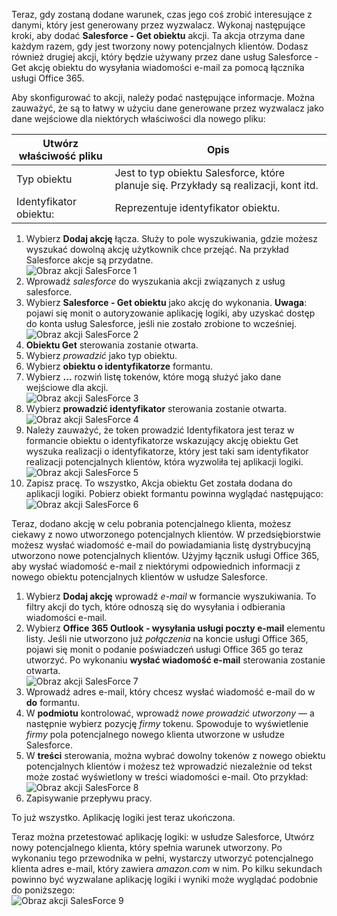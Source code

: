 Teraz, gdy zostaną dodane warunek, czas jego coś zrobić interesujące z danymi, który jest generowany przez wyzwalacz. Wykonaj następujące kroki, aby dodać **Salesforce - Get obiektu** akcji. Ta akcja otrzyma dane każdym razem, gdy jest tworzony nowy potencjalnych klientów. Dodasz również drugiej akcji, który będzie używany przez dane usług Salesforce - Get akcję obiektu do wysyłania wiadomości e-mail za pomocą łącznika usługi Office 365.  

Aby skonfigurować to akcji, należy podać następujące informacje. Można zauważyć, że są to łatwy w użyciu dane generowane przez wyzwalacz jako dane wejściowe dla niektórych właściwości dla nowego pliku:

| Utwórz właściwość pliku | Opis |
| --- | --- |
| Typ obiektu |Jest to typ obiektu Salesforce, które planuje się. Przykłady są realizacji, kont itd. |
| Identyfikator obiektu: |Reprezentuje identyfikator obiektu. |

1. Wybierz **Dodaj akcję** łącza. Służy to pole wyszukiwania, gdzie możesz wyszukać dowolną akcję użytkownik chce przejąć. Na przykład Salesforce akcje są przydatne.      
   ![Obraz akcji SalesForce 1](./media/connectors-create-api-salesforce/action-1.png)  
2. Wprowadź *salesforce* do wyszukania akcji związanych z usług salesforce.
3. Wybierz **Salesforce - Get obiektu** jako akcję do wykonania.   **Uwaga**: pojawi się monit o autoryzowanie aplikację logiki, aby uzyskać dostęp do konta usług Salesforce, jeśli nie zostało zrobione to wcześniej.    
   ![Obraz akcji SalesForce 2](./media/connectors-create-api-salesforce/action-2.png)    
4. **Obiektu Get** sterowania zostanie otwarta.  
5. Wybierz *prowadzić* jako typ obiektu.
6. Wybierz **obiektu o identyfikatorze** formantu.
7. Wybierz **...**  rozwiń listę tokenów, które mogą służyć jako dane wejściowe dla akcji.       
   ![Obraz akcji SalesForce 3](./media/connectors-create-api-salesforce/action-3.png)    
8. Wybierz **prowadzić identyfikator** sterowania zostanie otwarta.   
   ![Obraz akcji SalesForce 4](./media/connectors-create-api-salesforce/action-4.png)     
9. Należy zauważyć, że token prowadzić Identyfikatora jest teraz w formancie obiektu o identyfikatorze wskazujący akcję obiektu Get wyszuka realizacji o identyfikatorze, który jest taki sam identyfikator realizacji potencjalnych klientów, która wyzwoliła tej aplikacji logiki.  
   ![Obraz akcji SalesForce 5](./media/connectors-create-api-salesforce/action-5.png)  
10. Zapisz pracę. To wszystko, Akcja obiektu Get została dodana do aplikacji logiki. Pobierz obiekt formantu powinna wyglądać następująco:    
    ![Obraz akcji SalesForce 6](./media/connectors-create-api-salesforce/action-6.png)  

Teraz, dodano akcję w celu pobrania potencjalnego klienta, możesz ciekawy z nowo utworzonego potencjalnych klientów. W przedsiębiorstwie możesz wysłać wiadomość e-mail do powiadamiania listę dystrybucyjną utworzono nowe potencjalnych klientów. Użyjmy łącznik usługi Office 365, aby wysłać wiadomość e-mail z niektórymi odpowiednich informacji z nowego obiektu potencjalnych klientów w usłudze Salesforce.  

1. Wybierz **Dodaj akcję** wprowadź *e-mail* w formancie wyszukiwania. To filtry akcji do tych, które odnoszą się do wysyłania i odbierania wiadomości e-mail.  
2. Wybierz **Office 365 Outlook - wysyłania usługi poczty e-mail** elementu listy. Jeśli nie utworzono już *połączenia* na koncie usługi Office 365, pojawi się monit o podanie poświadczeń usługi Office 365 go teraz utworzyć. Po wykonaniu **wysłać wiadomość e-mail** sterowania zostanie otwarta.        
   ![Obraz akcji SalesForce 7](./media/connectors-create-api-salesforce/action-7.png)  
3. Wprowadź adres e-mail, który chcesz wysłać wiadomość e-mail do w **do** formantu.
4. W **podmiotu** kontrolować, wprowadź *nowe prowadzić utworzony* — a następnie wybierz pozycję *firmy* tokenu. Spowoduje to wyświetlenie *firmy* pola potencjalnego nowego klienta utworzone w usłudze Salesforce.  
5. W **treści** sterowania, można wybrać dowolny tokenów z nowego obiektu potencjalnych klientów i możesz też wprowadzić niezależnie od tekst może zostać wyświetlony w treści wiadomości e-mail. Oto przykład:  
   ![Obraz akcji SalesForce 8](./media/connectors-create-api-salesforce/action-8.png)   
6. Zapisywanie przepływu pracy.  

To już wszystko. Aplikację logiki jest teraz ukończona.  

Teraz można przetestować aplikację logiki: w usłudze Salesforce, Utwórz nowy potencjalnego klienta, który spełnia warunek utworzony.  Po wykonaniu tego przewodnika w pełni, wystarczy utworzyć potencjalnego klienta adres e-mail, który zawiera *amazon.com* w nim. Po kilku sekundach powinno być wyzwalane aplikację logiki i wyniki może wyglądać podobnie do poniższego:  
![Obraz akcji SalesForce 9](./media/connectors-create-api-salesforce/action-9.png)  

